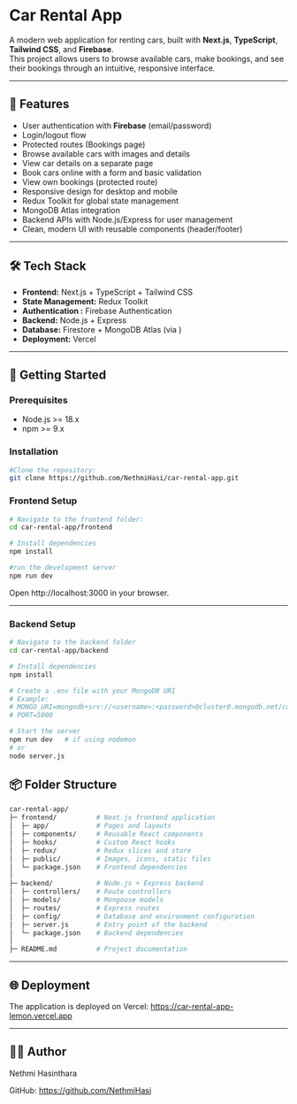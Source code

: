 # Car Rental App

A modern web application for renting cars, built with **Next.js**, **TypeScript**, **Tailwind CSS**, and **Firebase**.  
This project allows users to browse available cars, make bookings, and see their bookings through an intuitive, responsive interface.

---

## 🌟 Features

- User authentication with **Firebase** (email/password)
- Login/logout flow
- Protected routes (Bookings page)
- Browse available cars with images and details
- View car details on a separate page
- Book cars online with a form and basic validation
- View own bookings (protected route)
- Responsive design for desktop and mobile
- Redux Toolkit for global state management
- MongoDB Atlas integration
- Backend APIs with Node.js/Express for user management
- Clean, modern UI with reusable components (header/footer)

---

## 🛠️ Tech Stack

- **Frontend:** Next.js + TypeScript + Tailwind CSS  
- **State Management:** Redux Toolkit  
- **Authentication :** Firebase Authentication 
- **Backend:** Node.js + Express
- **Database:** Firestore + MongoDB Atlas (via )
- **Deployment:** Vercel  

---

## 🚀 Getting Started

### Prerequisites

- Node.js >= 18.x  
- npm >= 9.x  

### Installation


```bash
#Clone the repository:
git clone https://github.com/NethmiHasi/car-rental-app.git
```

### Frontend Setup

```bash
# Navigate to the frontend folder:
cd car-rental-app/frontend

# Install dependencies
npm install

#run the development server
npm run dev

```
Open http://localhost:3000
 in your browser.

---

### Backend Setup

```bash
# Navigate to the backend folder
cd car-rental-app/backend

# Install dependencies
npm install

# Create a .env file with your MongoDB URI
# Example:
# MONGO_URI=mongodb+srv://<username>:<password>@cluster0.mongodb.net/carRental
# PORT=5000

# Start the server
npm run dev   # if using nodemon
# or
node server.js

```

## 📦 Folder Structure

```bash
car-rental-app/
├─ frontend/          # Next.js frontend application
│  ├─ app/            # Pages and layouts
│  ├─ components/     # Reusable React components
│  ├─ hooks/          # Custom React hooks
│  ├─ redux/          # Redux slices and store
│  ├─ public/         # Images, icons, static files
│  └─ package.json    # Frontend dependencies
│
├─ backend/           # Node.js + Express backend
│  ├─ controllers/    # Route controllers
│  ├─ models/         # Mongoose models
│  ├─ routes/         # Express routes
│  ├─ config/         # Database and environment configuration
│  ├─ server.js       # Entry point of the backend
│  └─ package.json    # Backend dependencies
│
├─ README.md          # Project documentation

```

---

## 🌐 Deployment

The application is deployed on Vercel:
https://car-rental-app-lemon.vercel.app

---

## 👩‍💻 Author

Nethmi Hasinthara

GitHub: https://github.com/NethmiHasi
